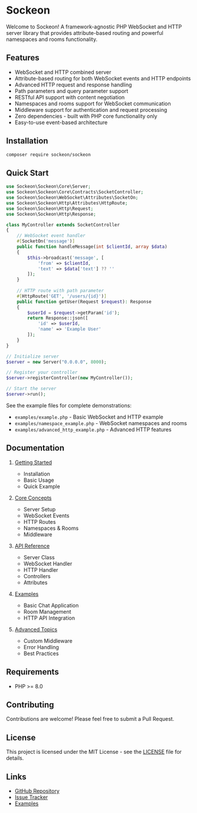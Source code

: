 # Sockeon

Welcome to Sockeon! A framework-agnostic PHP WebSocket and HTTP server library that provides attribute-based routing and powerful namespaces and rooms functionality.

## Features

- WebSocket and HTTP combined server
- Attribute-based routing for both WebSocket events and HTTP endpoints
- Advanced HTTP request and response handling
- Path parameters and query parameter support
- RESTful API support with content negotiation
- Namespaces and rooms support for WebSocket communication
- Middleware support for authentication and request processing
- Zero dependencies - built with PHP core functionality only
- Easy-to-use event-based architecture

## Installation

```bash
composer require sockeon/sockeon
```

## Quick Start

```php
use Sockeon\Sockeon\Core\Server;
use Sockeon\Sockeon\Core\Contracts\SocketController;
use Sockeon\Sockeon\WebSocket\Attributes\SocketOn;
use Sockeon\Sockeon\Http\Attributes\HttpRoute;
use Sockeon\Sockeon\Http\Request;
use Sockeon\Sockeon\Http\Response;

class MyController extends SocketController
{
    // WebSocket event handler
    #[SocketOn('message')]
    public function handleMessage(int $clientId, array $data)
    {
        $this->broadcast('message', [
            'from' => $clientId,
            'text' => $data['text'] ?? ''
        ]);
    }
    
    // HTTP route with path parameter
    #[HttpRoute('GET', '/users/{id}')]
    public function getUser(Request $request): Response
    {
        $userId = $request->getParam('id');
        return Response::json([
            'id' => $userId,
            'name' => 'Example User'
        ]);
    }
}

// Initialize server
$server = new Server("0.0.0.0", 8000);

// Register your controller
$server->registerController(new MyController());

// Start the server
$server->run();
```

See the example files for complete demonstrations:
- `examples/example.php` - Basic WebSocket and HTTP example
- `examples/namespace_example.php` - WebSocket namespaces and rooms
- `examples/advanced_http_example.php` - Advanced HTTP features

## Documentation

1. [Getting Started](docs/getting-started.md)
   - Installation
   - Basic Usage
   - Quick Example

2. [Core Concepts](docs/core-concepts.md)
   - Server Setup
   - WebSocket Events
   - HTTP Routes
   - Namespaces & Rooms
   - Middleware

3. [API Reference](docs/api-reference.md)
   - Server Class
   - WebSocket Handler
   - HTTP Handler
   - Controllers
   - Attributes

4. [Examples](docs/examples.md)
   - Basic Chat Application
   - Room Management
   - HTTP API Integration

5. [Advanced Topics](docs/advanced-topics.md)
   - Custom Middleware
   - Error Handling
   - Best Practices

## Requirements

- PHP >= 8.0

## Contributing

Contributions are welcome! Please feel free to submit a Pull Request.

## License

This project is licensed under the MIT License - see the [LICENSE](LICENSE) file for details.

## Links

- [GitHub Repository](https://github.com/sockeon/sockeon)
- [Issue Tracker](https://github.com/sockeon/sockeon/issues)
- [Examples](examples)
